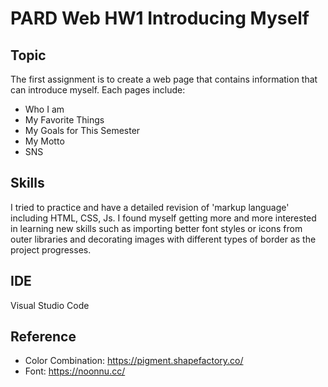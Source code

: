# PARD Web HW1 Introducing Myself
## Topic
The first assignment is to create a web page that contains information that can introduce myself.
Each pages include:
- Who I am
- My Favorite Things
- My Goals for This Semester
- My Motto
- SNS

## Skills
I tried to practice and have a detailed revision of 'markup language' including HTML, CSS, Js.
I found myself getting more and more interested in learning new skills such as importing better font styles or icons from outer libraries and decorating images with different types of border as the project progresses.

## IDE
Visual Studio Code

## Reference
- Color Combination: https://pigment.shapefactory.co/
- Font: https://noonnu.cc/
